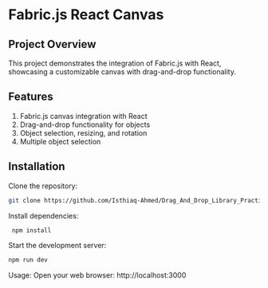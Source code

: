 # Fabric.js React Canvas

## Project Overview

This project demonstrates the integration of Fabric.js with React, showcasing a customizable canvas with drag-and-drop functionality.

## Features

1. Fabric.js canvas integration with React
2. Drag-and-drop functionality for objects
3. Object selection, resizing, and rotation
4. Multiple object selection


## Installation
Clone the repository:
```bash
git clone https://github.com/Isthiaq-Ahmed/Drag_And_Drop_Library_Practice
```

Install dependencies:
```bash
 npm install
 ```
Start the development server:
```bash
npm run dev
```
Usage:
Open your web browser: http://localhost:3000


